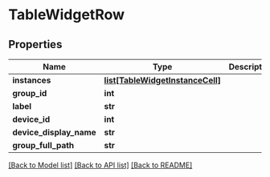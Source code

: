 # TableWidgetRow

## Properties
Name | Type | Description | Notes
------------ | ------------- | ------------- | -------------
**instances** | [**list[TableWidgetInstanceCell]**](TableWidgetInstanceCell.md) |  | [optional] 
**group_id** | **int** |  | [optional] 
**label** | **str** |  | [optional] 
**device_id** | **int** |  | 
**device_display_name** | **str** |  | [optional] 
**group_full_path** | **str** |  | [optional] 

[[Back to Model list]](../README.md#documentation-for-models) [[Back to API list]](../README.md#documentation-for-api-endpoints) [[Back to README]](../README.md)

